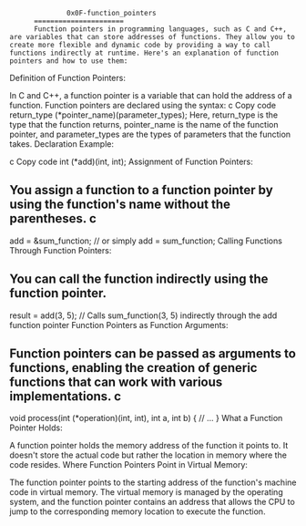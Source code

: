                   0x0F-function_pointers
		  ======================
		  Function pointers in programming languages, such as C and C++, are variables that can store addresses of functions. They allow you to create more flexible and dynamic code by providing a way to call functions indirectly at runtime. Here's an explanation of function pointers and how to use them:

Definition of Function Pointers:

In C and C++, a function pointer is a variable that can hold the address of a function.
Function pointers are declared using the syntax:
c
Copy code
return_type (*pointer_name)(parameter_types);
Here, return_type is the type that the function returns, pointer_name is the name of the function pointer, and parameter_types are the types of parameters that the function takes.
Declaration Example:

c
Copy code
int (*add)(int, int);
Assignment of Function Pointers:

You assign a function to a function pointer by using the function's name without the parentheses.
c
-------------------
add = &sum_function;  // or simply add = sum_function;
Calling Functions Through Function Pointers:

You can call the function indirectly using the function pointer.
---------------------------
result = add(3, 5);  // Calls sum_function(3, 5) indirectly through the add function pointer
Function Pointers as Function Arguments:

Function pointers can be passed as arguments to functions, enabling the creation of generic functions that can work with various implementations.
c
-----------------
void process(int (*operation)(int, int), int a, int b) {
    // ...
}
What a Function Pointer Holds:

A function pointer holds the memory address of the function it points to. It doesn't store the actual code but rather the location in memory where the code resides.
Where Function Pointers Point in Virtual Memory:

The function pointer points to the starting address of the function's machine code in virtual memory. The virtual memory is managed by the operating system, and the function pointer contains an address that allows the CPU to jump to the corresponding memory location to execute the function.
